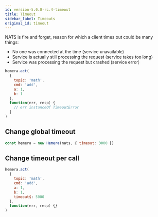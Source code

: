 ```yaml
---
id: version-5.0.0-rc.4-timeout
title: Timeout
sidebar_label: Timeouts
original_id: timeout
---
```


NATS is fire and forget, reason for which a client times out could be many things:

* No one was connected at the time (service unavailable)
* Service is actually still processing the request (service takes too long)
* Service was processing the request but crashed (service error)

```js
hemera.act(
  {
    topic: 'math',
    cmd: 'add',
    a: 1,
    b: 1
  },
  function(err, resp) {
    // err instanceOf TimeoutError
  }
)
```

## Change global timeout

```js
const hemera = new Hemera(nats, { timeout: 3000 })
```

## Change timeout per call

```js
hemera.act(
  {
    topic: 'math',
    cmd: 'add',
    a: 1,
    b: 1,
    timeout$: 5000
  },
  function(err, resp) {}
)
```
